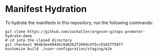 # Manifest Hydration

To hydrate the manifests in this repository, run the following commands:

```shell
git clone https://github.com/zachaller/argocon-gitops-promoter-hydrate-demo
# cd into the cloned directory
git checkout 964b3ee49445c6d6262f269dc4f5cc01837f56ff
kustomize build ./user-configuration/staging/e2e
```
